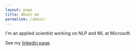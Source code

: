 ```yaml
---
layout: page
title: About me
permalink: /about/
---
```


I'm an applied scientist working on NLP and ML at Microsoft.

See my [linkedin page](https://www.linkedin.com/in/minwoojeong/).

